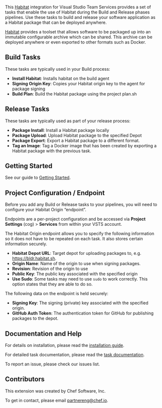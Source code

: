 This [Habitat](https://habitat.sh) integration for Visual Studio Team Services provides a set of tasks that enable the use of Habitat during the Build and Release phases pipelines. Use these tasks to build and release your software application as a Habitat package that can be deployed anywhere.

[Habitat](https://habitat.sh) provides a toolset that allows software to be packaged up into an immutable configurable archive which can be shared. This archive can be deployed anywhere or even exported to other formats such as Docker.

## Build Tasks
These tasks are typically used in your Build process:

 - **Install Habitat**: Installs habitat on the build agent
 - **Signing Origin Key**: Copies your Habitat origin key to the agent for package signing
 - **Build Plan**: Build the Habitat package using the project plan.sh

## Release Tasks

These tasks are typically used as part of your release process:

 - **Package Install**: Install a Habitat package locally
 - **Package Upload**: Upload Habitat package to the specified Depot
 - **Package Export**: Export a Habitat package to a different format.
 - **Tag an Image**: Tag a Docker image that has been created by exporting a Habitat package with the previous task.

## Getting Started

See our guide to [Getting Started](https://github.com/chef-partners/vsts-habitat/wiki/getting-started).

## Project Configuration / Endpoint

Before you add any Build or Release tasks to your pipelines, you will need to configure your Habitat Origin “endpoint”.

Endpoints are a per-project configuration and be accessed via **Project Settings** (cog) > **Services** from within your VSTS account.

The Habitat Origin endpoint allows you to specify the following information so it does not have to be repeated on each task. It also stores certain information securely.

 - **Habitat Depot URL**: Target depot for uploading packages to, e.g. https://bldr.habitat.sh.
 - **Origin Name**: Name of the origin to use when signing packages.
 - **Revision**: Revision of the origin to use
 - **Public Key**: The public key associated with the specified origin
 - **Use Sudo**: Some tasks may need to use `sudo` to work correctly. This option states that they are able to do so.

The following data on the endpoint is held securely:

 - **Signing Key**: The signing (private) key associated with the specified origin.
 - **GitHub Auth Token**: The authentication token for GitHub for publishing packages to the depot.

## Documentation and Help

For details on installation, please read the [installation guide](https://github.com/chef-partners/vsts-habitat/wiki/install-extension).

For detailed task documentation, please read the [task documentation](https://github.com/chef-partners/vsts-habitat/wiki/summary).

To report an issue, please check our issues list.

## Contributors

This extension was created by Chef Software, Inc.

To get in contact, please email partnereng@chef.io.



